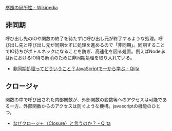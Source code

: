 [参照の局所性 - Wikipedia](https://ja.wikipedia.org/wiki/%E5%8F%82%E7%85%A7%E3%81%AE%E5%B1%80%E6%89%80%E6%80%A7)

## 非同期

呼び出し先のIOや関数の終了を待たずに呼び出し元が終了するような処理。呼び出し先と呼び出し元が同期せずに処理を進めるので「非同期」。同期することでIO待ちがボトルネックになることを防ぎ、高速化を図る処置。例えばNode.jsはjsにおけるIO待ち解消のために非同期処理を取り入れている。

* [非同期処理ってどういうこと？JavaScriptで一から学ぶ - Qiita](http://qiita.com/kiyodori/items/da434d169755cbb20447)

## クロージャ

関数の中で呼び出された内部関数が、外部関数の変数等へのアクセスは可能である一方、外部関数からのアクセスは防ぐような機構。javascriptの機能のひとつ。

* [なぜクロージャ（Closure）と言うのか？ - Qiita](http://qiita.com/mochizukikotaro/items/7403835a0dbb00ea71ae)